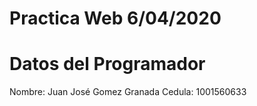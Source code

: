 # Practica Web 6/04/2020

# Datos del Programador 

Nombre: Juan José Gomez Granada 
Cedula: 1001560633 


